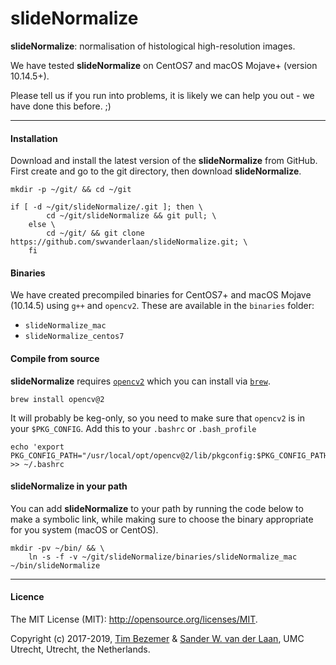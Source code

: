 slideNormalize
============

**slideNormalize**: normalisation of histological high-resolution images.

We have tested **slideNormalize** on CentOS7 and macOS Mojave+ (version 10.14.5+).

Please tell us if you run into problems, it is likely we can help you out - we have done this before. ;)


--------------

#### Installation 
Download and install the latest version of the **slideNormalize** from GitHub. First create and go to the git directory, then download **slideNormalize**.

```
mkdir -p ~/git/ && cd ~/git
```
```
if [ -d ~/git/slideNormalize/.git ]; then \
		cd ~/git/slideNormalize && git pull; \
	else \
		cd ~/git/ && git clone https://github.com/swvanderlaan/slideNormalize.git; \
	fi
```

#### Binaries

We have created precompiled binaries for CentOS7+ and macOS Mojave (10.14.5) using `g++` and `opencv2`. These are available in the `binaries` folder:

- `slideNormalize_mac`
- `slideNormalize_centos7`

#### Compile from source

**slideNormalize** requires [`opencv2`](https://formulae.brew.sh/formula/opencv@2) which you can install via [`brew`](https://brew.sh).

```
brew install opencv@2
```

It will probably be keg-only, so you need to make sure that `opencv2` is in your `$PKG_CONFIG`. Add this to your `.bashrc` or `.bash_profile`

```
echo 'export PKG_CONFIG_PATH="/usr/local/opt/opencv@2/lib/pkgconfig:$PKG_CONFIG_PATH"' >> ~/.bashrc
```

#### slideNormalize in your path
You can add **slideNormalize** to your path by running the code below to make a symbolic link, while making sure to choose the binary appropriate for you system (macOS or CentOS).

```
mkdir -pv ~/bin/ && \
	ln -s -f -v ~/git/slideNormalize/binaries/slideNormalize_mac ~/bin/slideNormalize
```


-----------------------------------------------
#### Licence
The MIT License (MIT): <http://opensource.org/licenses/MIT>.

Copyright (c) 2017-2019, [Tim Bezemer](https://github.com/tbezemer) & [Sander W. van der Laan](https://github.com/swvanderlaan), UMC Utrecht, Utrecht, the Netherlands.


